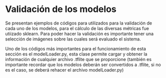 # Validación de los modelos

Se presentan ejemplos de códigos para utilizados para la validación de cada uno de los modelos, para el cálculo de las diversas métricas fue utiizado sklearn. Para poder hacer la validación es importante tener una selección de imágenes sobre las cuales será evaluado el sistema.

Uno de los códigos más importantes para el funcionamiento de esta sección es el modelLoader.py, esta clase permite cargar y obtener la información de cualquier archivo .tflite que se proporcione (también es importante recordar que los modelos deberán ser convertidos a .tflite, si no es el caso, se deberá rehacer el archivo modelLoader.py)
